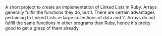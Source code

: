 A short project to create an implementation of Linked Lists in Ruby. Arrays generally fulfill the functions they do, but 1. There are certain advantages pertaining to Linked Lists re large collections of data and 2. Arrays do not fulfill the same functions in other programs than Ruby, hence it's pretty good to get a grasp of them already.
